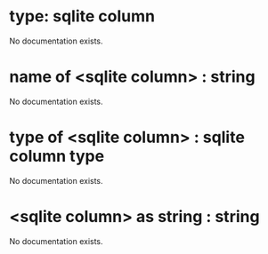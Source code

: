 # type: sqlite column

No documentation exists.

# name of &lt;sqlite column&gt; : string

No documentation exists.

# type of &lt;sqlite column&gt; : sqlite column type

No documentation exists.

# &lt;sqlite column&gt; as string : string

No documentation exists.
